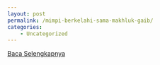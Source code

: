 ```yaml
---
layout: post
permalink: /mimpi-berkelahi-sama-makhluk-gaib/
categories:
    - Uncategorized
---
```


[Baca Selengkapnya](/03)